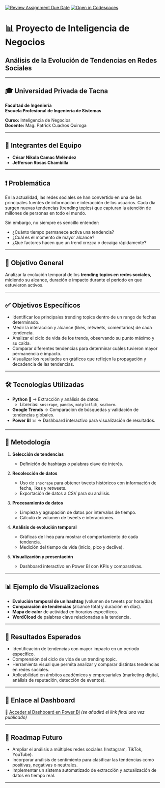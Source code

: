[![Review Assignment Due Date](https://classroom.github.com/assets/deadline-readme-button-22041afd0340ce965d47ae6ef1cefeee28c7c493a6346c4f15d667ab976d596c.svg)](https://classroom.github.com/a/VMb-1xPS)
[![Open in Codespaces](https://classroom.github.com/assets/launch-codespace-2972f46106e565e64193e422d61a12cf1da4916b45550586e14ef0a7c637dd04.svg)](https://classroom.github.com/open-in-codespaces?assignment_repo_id=20103279)
# 📊 Proyecto de Inteligencia de Negocios  
## Análisis de la Evolución de Tendencias en Redes Sociales  

---

## 🎓 Universidad Privada de Tacna  
**Facultad de Ingeniería**  
**Escuela Profesional de Ingeniería de Sistemas**  

**Curso:** Inteligencia de Negocios  
**Docente:** Mag. Patrick Cuadros Quiroga  

---

## 👥 Integrantes del Equipo

- **César Nikola Camac Meléndez**  
- **Jefferson Rosas Chambilla**  

---

## ❗ Problemática

En la actualidad, las redes sociales se han convertido en una de las principales fuentes de información e interacción de los usuarios. Cada día surgen nuevas tendencias (trending topics) que capturan la atención de millones de personas en todo el mundo.  

Sin embargo, no siempre es sencillo entender:  
- ¿Cuánto tiempo permanece activa una tendencia?  
- ¿Cuál es el momento de mayor alcance?  
- ¿Qué factores hacen que un trend crezca o decaiga rápidamente?  

---

## 🎯 Objetivo General

Analizar la evolución temporal de los **trending topics en redes sociales**, midiendo su alcance, duración e impacto durante el periodo en que estuvieron activos.  

---

## ✅ Objetivos Específicos

- Identificar los principales trending topics dentro de un rango de fechas determinado.  
- Medir la interacción y alcance (likes, retweets, comentarios) de cada tendencia.  
- Analizar el ciclo de vida de los trends, observando su punto máximo y su caída.  
- Comparar diferentes tendencias para determinar cuáles tuvieron mayor permanencia e impacto.  
- Visualizar los resultados en gráficos que reflejen la propagación y decadencia de las tendencias.  

---

## 🛠️ Tecnologías Utilizadas

- **Python** 🐍 → Extracción y análisis de datos.  
  - Librerías: `snscrape`, `pandas`, `matplotlib`, `seaborn`.  
- **Google Trends** → Comparación de búsquedas y validación de tendencias globales.  
- **Power BI** 📊 → Dashboard interactivo para visualización de resultados.  

---

## 📡 Metodología

1. **Selección de tendencias**  
   - Definición de hashtags o palabras clave de interés.  

2. **Recolección de datos**  
   - Uso de `snscrape` para obtener tweets históricos con información de fecha, likes y retweets.  
   - Exportación de datos a CSV para su análisis.  

3. **Procesamiento de datos**  
   - Limpieza y agrupación de datos por intervalos de tiempo.  
   - Cálculo de volumen de tweets e interacciones.  

4. **Análisis de evolución temporal**  
   - Gráficas de línea para mostrar el comportamiento de cada tendencia.  
   - Medición del tiempo de vida (inicio, pico y declive).  

5. **Visualización y presentación**  
   - Dashboard interactivo en Power BI con KPIs y comparativas.  

---

## 📊 Ejemplo de Visualizaciones

- **Evolución temporal de un hashtag** (volumen de tweets por hora/día).  
- **Comparación de tendencias** (alcance total y duración en días).  
- **Mapa de calor** de actividad en horarios específicos.  
- **WordCloud** de palabras clave relacionadas a la tendencia.  

---

## 🚀 Resultados Esperados

- Identificación de tendencias con mayor impacto en un periodo específico.  
- Comprensión del ciclo de vida de un trending topic.  
- Herramienta visual que permita analizar y comparar distintas tendencias en redes sociales.  
- Aplicabilidad en ámbitos académicos y empresariales (marketing digital, análisis de reputación, detección de eventos).  

---

## 📎 Enlace al Dashboard

🔗 [Acceder al Dashboard en Power BI](https://app.powerbi.com/) *(se añadirá el link final una vez publicado)*  

---

## 📌 Roadmap Futuro

- Ampliar el análisis a múltiples redes sociales (Instagram, TikTok, YouTube).  
- Incorporar análisis de sentimiento para clasificar las tendencias como positivas, negativas o neutrales.  
- Implementar un sistema automatizado de extracción y actualización de datos en tiempo real.  

---
